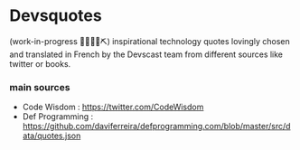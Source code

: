 # Devsquotes

(work-in-progress 👷🔧️👷‍♀️⛏) inspirational technology quotes lovingly chosen and translated in French by the Devscast team from different sources like twitter or books.

### main sources
- Code Wisdom : https://twitter.com/CodeWisdom
- Def Programming : https://github.com/daviferreira/defprogramming.com/blob/master/src/data/quotes.json
